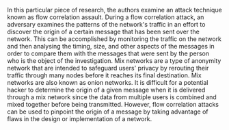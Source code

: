 In this particular piece of research, the authors examine an attack technique known as flow correlation assault. 
During a flow correlation attack, an adversary examines the patterns of the network's traffic in an effort to 
discover the origin of a certain message that has been sent over the network. This can be accomplished by monitoring 
the traffic on the network and then analysing the timing, size, and other aspects of the messages in order to compare 
them with the messages that were sent by the person who is the object of the investigation. Mix networks are a type of 
anonymity network that are intended to safeguard users' privacy by rerouting their traffic through many nodes before it
reaches its final destination. Mix networks are also known as onion networks. It is difficult for a potential hacker to 
determine the origin of a given message when it is delivered through a mix network since the data from multiple users is 
combined and mixed together before being transmitted. However, flow correlation attacks can be used to pinpoint the origin 
of a message by taking advantage of flaws in the design or implementation of a network.
